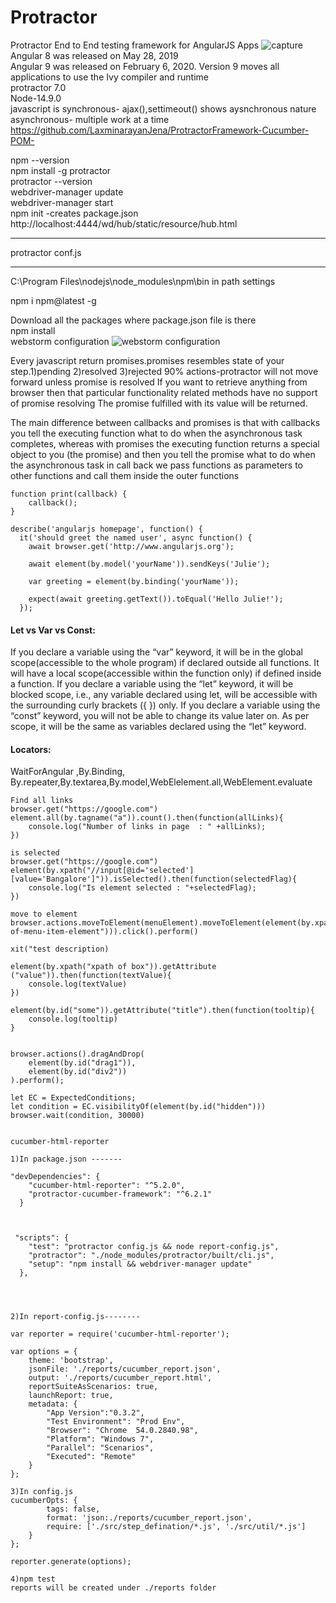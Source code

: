 # Protractor
Protractor End to End testing framework for AngularJS Apps
![capture](https://user-images.githubusercontent.com/24494133/42014358-8fe1d846-7abf-11e8-9dab-b225666e26d7.PNG) </br>
Angular 8 was released on May 28, 2019</br>
Angular 9 was released on February 6, 2020. Version 9 moves all applications to use the Ivy compiler and runtime </br>
protractor 7.0 </br>
Node-14.9.0 </br>
javascript is synchronous- ajax(),settimeout() shows aysnchronous nature </br>
asynchronous- multiple work at a time </br>
https://github.com/LaxminarayanJena/ProtractorFramework-Cucumber-POM-


npm --version <br>
npm install -g protractor <br>
protractor --version <br>
webdriver-manager update <br>
webdriver-manager start <br>
npm init -creates package.json </br>
http://localhost:4444/wd/hub/static/resource/hub.html <br>

---------------------------
protractor conf.js <br>


-----------------------
C:\Program Files\nodejs\node_modules\npm\bin    in path settings

npm i npm@latest -g </br>

Download all the packages where package.json file is there </br>
npm install</br>
webstorm configuration
![webstorm configuration](https://user-images.githubusercontent.com/24494133/52033465-0ea54d80-254b-11e9-8c68-64e462adf8c1.PNG)

Every javascript return promises.promises resembles state of your step.1)pending 2)resolved 3)rejected 90% actions-protractor will not move forward unless promise is resolved If you want to retrieve anything from browser then that particular functionality related methods have no support of promise resolving
The promise fulfilled with its value will be returned.

The main difference between callbacks and promises is that with callbacks you tell the executing function what to do when the asynchronous task completes, whereas with promises the executing function returns a special object to you (the promise) and then you tell the promise what to do when the asynchronous task 
in call back we pass functions as parameters to other functions and call them inside the outer functions  </br>
```
function print(callback) { 
    callback();
}
```
```
describe('angularjs homepage', function() {
  it('should greet the named user', async function() {
    await browser.get('http://www.angularjs.org');

    await element(by.model('yourName')).sendKeys('Julie');

    var greeting = element(by.binding('yourName'));

    expect(await greeting.getText()).toEqual('Hello Julie!');
  });
 ```
#### Let vs Var vs Const:</br>
If you declare a variable using the “var” keyword, it will be in the global scope(accessible to the whole program) if declared outside all functions. It will have a local scope(accessible within the function only) if defined inside a function. If you declare a variable using the “let” keyword, it will be blocked scope, i.e., any variable declared using let, will be accessible with the surrounding curly brackets ({ }) only. If you declare a variable using the “const” keyword, you will not be able to change its value later on. As per scope, it will be the same as variables declared using the “let” keyword.

#### Locators:</br>
WaitForAngular ,By.Binding, By.repeater,By.textarea,By.model,WebElelement.all,WebElement.evaluate

```
Find all links
browser.get("https://google.com")
element.all(by.tagname("a")).count().then(function(allLinks){
	console.log("Number of links in page  : " +allLinks);
})

is selected
browser.get("https://google.com")
element(by.xpath("//input[@id='selected'] [value='Bangalore']")).isSelected().then(function(selectedFlag){
	console.log("Is element selected : "+selectedFlag);
})

move to element
browser.actions.moveToElement(menuElement).moveToElement(element(by.xpath("xpath-of-menu-item-element"))).click().perform()

xit("test description)

element(by.xpath("xpath of box")).getAttribute ("value")).then(function(textValue){
	console.log(textValue)
})

element(by.id("some")).getAttribute("title").then(function(tooltip){
	console.log(tooltip)
}


browser.actions().dragAndDrop(
	element(by.id("drag1")),
	element(by.id("div2"))
).perform();

let EC = ExpectedConditions;
let condition = EC.visibilityOf(element(by.id("hidden")))
browser.wait(condition, 30000)


```
```
cucumber-html-reporter

1)In package.json -------

"devDependencies": {
    "cucumber-html-reporter": "^5.2.0",
    "protractor-cucumber-framework": "^6.2.1"
  }



 "scripts": {
    "test": "protractor config.js && node report-config.js",
    "protractor": "./node_modules/protractor/built/cli.js",
    "setup": "npm install && webdriver-manager update"
  },




2)In report-config.js--------

var reporter = require('cucumber-html-reporter');

var options = {
    theme: 'bootstrap',
    jsonFile: './reports/cucumber_report.json',
    output: './reports/cucumber_report.html',
    reportSuiteAsScenarios: true,
    launchReport: true,
    metadata: {
        "App Version":"0.3.2",
        "Test Environment": "Prod Env",
        "Browser": "Chrome  54.0.2840.98",
        "Platform": "Windows 7",
        "Parallel": "Scenarios",
        "Executed": "Remote"
    }
};

3)In config.js
cucumberOpts: {
        tags: false,
        format: 'json:./reports/cucumber_report.json',
        require: ['./src/step_defination/*.js', './src/util/*.js']
    }
};

reporter.generate(options);

4)npm test  
reports will be created under ./reports folder
```
